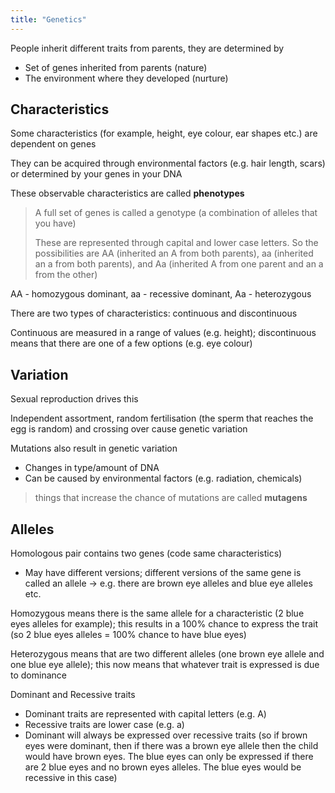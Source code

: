 ```yaml
---
title: "Genetics"
---
```


People inherit different traits from parents, they are determined by
- Set of genes inherited from parents (nature)
- The environment where they developed (nurture)

## Characteristics
Some characteristics (for example, height, eye colour, ear shapes etc.) are dependent on genes

They can be acquired through environmental factors (e.g. hair length, scars) or determined by your genes in your DNA

These observable characteristics are called **phenotypes**
> A full set of genes is called a genotype (a combination of alleles that you have)
> 
> These are represented through capital and lower case letters. So the possibilities are AA (inherited an A from both parents), aa (inherited an a from both parents), and Aa (inherited A from one parent and an a from the other)

AA - homozygous dominant, aa - recessive dominant, Aa - heterozygous

There are two types of characteristics: continuous and discontinuous

Continuous are measured in a range of values (e.g. height); discontinuous means that there are one of a few options (e.g. eye colour)

## Variation
Sexual reproduction drives this

Independent assortment, random fertilisation (the sperm that reaches the egg is random) and crossing over cause genetic variation

Mutations also result in genetic variation
- Changes in type/amount of DNA
- Can be caused by environmental factors (e.g. radiation, chemicals)
>things that increase the chance of mutations are called **mutagens**

## Alleles
Homologous pair contains two genes (code same characteristics)
- May have different versions; different versions of the same gene is called an allele -> e.g. there are brown eye alleles and blue eye alleles etc.

Homozygous means there is the same allele for a characteristic (2 blue eyes alleles for example); this results in a 100% chance to express the trait (so 2 blue eyes alleles = 100% chance to have blue eyes)

Heterozygous means that are two different alleles (one brown eye allele and one blue eye allele); this now means that whatever trait is expressed is due to dominance

Dominant and Recessive traits
- Dominant traits are represented with capital letters (e.g. A)
- Recessive traits are lower case (e.g. a)
- Dominant will always be expressed over recessive traits (so if brown eyes were dominant, then if there was a brown eye allele then the child would have brown eyes. The blue eyes can only be expressed if there are 2 blue eyes and no brown eyes alleles. The blue eyes would be recessive in this case)


